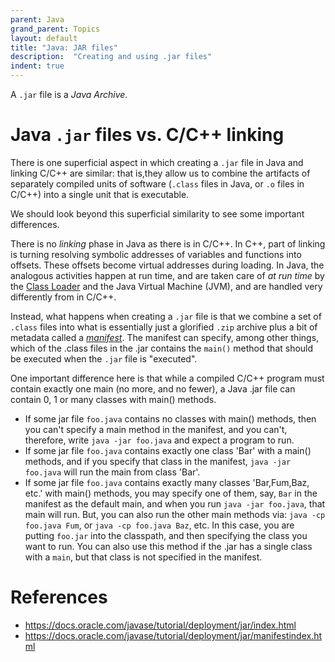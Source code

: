 ```yaml
---
parent: Java
grand_parent: Topics
layout: default
title: "Java: JAR files"
description:  "Creating and using .jar files"
indent: true
---
```


A `.jar` file is a *Java Archive*.


# Java `.jar` files vs. C/C++ linking

There is one superficial aspect in which creating a `.jar` file in Java and linking C/C++ are similar: that is,they allow us to combine the artifacts
of separately compiled units of software (`.class` files in Java, or `.o` files in C/C++) into a single unit that is executable.

We should look beyond this superficial similarity to see some important differences.

There is no *linking* phase in Java as there is in C/C++.  In C++, part of linking is turning resolving symbolic addresses of variables and
functions into offsets.  These offsets become virtual addresses during loading.  In Java, the analogous activities happen
at run time, and are taken care of *at run time* by the [Class Loader](https://en.wikipedia.org/wiki/Java_Classloader) and the Java Virtual Machine (JVM),
and are handled very differently from in C/C++.

Instead, what happens when creating a `.jar` file is that we combine a set of `.class` files into what is essentially just a glorified `.zip` archive plus a
bit of metadata called a [*manifest*](https://docs.oracle.com/javase/tutorial/deployment/jar/manifestindex.html).  The manifest can specify,
among other things, which of the .class files in the .jar contains the `main()` method that should be executed when the `.jar` file
is "executed".

One important difference here is that while a compiled C/C++ program must contain exactly one main (no more, and no fewer), a Java .jar file 
can contain 0, 1 or many classes with main() methods.   

* If some jar file `foo.java` contains no classes with main() methods,  then you can't specify a main method in the manifest, 
  and you can't, therefore, write `java -jar foo.java` and expect a program to run.
* If some jar file `foo.java` contains exactly one class 'Bar' with a main() methods,  and if you specify that class in the manifest, 
  `java -jar foo.java` will run the main from class 'Bar'.
* If some jar file `foo.java` contains exactly many classes 'Bar,Fum,Baz, etc.' with main() methods, you may specify one of them, say,
  `Bar` in the manifest as the default main, and when you run `java -jar foo.java`, that main will run.  But, you can also run
   the other main methods via: `java -cp foo.java Fum`, or `java -cp foo.java Baz`, etc.  In this case, you are putting `foo.jar`
   into the classpath, and then specifying the class you want to run.  You can also use this method if the .jar has a single class 
   with a `main`, but that class is not specified in the manifest.
  
# References

* <https://docs.oracle.com/javase/tutorial/deployment/jar/index.html>
* <https://docs.oracle.com/javase/tutorial/deployment/jar/manifestindex.html>
